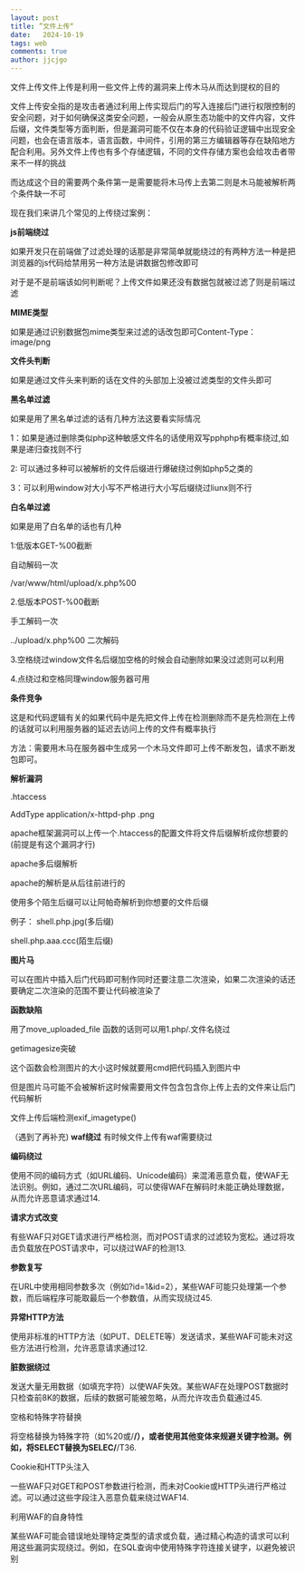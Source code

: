 ```yaml
---
layout: post
title: ”文件上传“
date:   2024-10-19
tags: web
comments: true
author: jjcjgo
---
```

 
文件上传文件上传是利用一些文件上传的漏洞来上传木马从而达到提权的目的     


文件上传安全指的是攻击者通过利用上传实现后门的写入连接后门进行权限控制的安全问题，对于如何确保这类安全问题，一般会从原生态功能中的文件内容，文件后缀，文件类型等方面判断，但是漏洞可能不仅在本身的代码验证逻辑中出现安全问题，也会在语言版本，语言函数，中间件，引用的第三方编辑器等存在缺陷地方配合利用。另外文件上传也有多个存储逻辑，不同的文件存储方案也会给攻击者带来不一样的挑战


而达成这个目的需要两个条件第一是需要能将木马传上去第二则是木马能被解析两个条件缺一不可     


现在我们来讲几个常见的上传绕过案例：        



**js前端绕过**      



如果开发只在前端做了过滤处理的话那是非常简单就能绕过的有两种方法一种是把浏览器的js代码给禁用另一种方法是讲数据包修改即可    

对于是不是前端该如何判断呢？上传文件如果还没有数据包就被过滤了则是前端过滤      


**MIME类型**   


如果是通过识别数据包mime类型来过滤的话改包即可Content-Type：image/png


**文件头判断** 

如果是通过文件头来判断的话在文件的头部加上没被过滤类型的文件头即可



**黑名单过滤**


如果是用了黑名单过滤的话有几种方法这要看实际情况     

1：如果是通过删除类似php这种敏感文件名的话使用双写pphphp有概率绕过,如果是递归查找则不行

2: 可以通过多种可以被解析的文件后缀进行爆破绕过例如php5之类的     

3：可以利用window对大小写不严格进行大小写后缀绕过liunx则不行



**白名单过滤**

如果是用了白名单的话也有几种     

1:低版本GET-%00截断     


自动解码一次     


/var/www/html/upload/x.php%00      


2.低版本POST-%00截断       

手工解码一次     

../upload/x.php%00 二次解码

3.空格绕过window文件名后缀加空格的时候会自动删除如果没过滤则可以利用   


4.点绕过和空格同理window服务器可用


**条件竞争**   


这是和代码逻辑有关的如果代码中是先把文件上传在检测删除而不是先检测在上传的话就可以利用服务器的延迟去访问上传的文件有概率执行     

方法：需要用木马在服务器中生成另一个木马文件即可上传不断发包，请求不断发包即可。


  **解析漏洞**

  .htaccess

  
AddType application/x-httpd-php .png

  apache框架漏洞可以上传一个.htaccess的配置文件将文件后缀解析成你想要的(前提是有这个漏洞才行)

apache多后缀解析     


apache的解析是从后往前进行的  

使用多个陌生后缀可以让阿帕奇解析到你想要的文件后缀  


例子： shell.php.jpg(多后缀)


shell.php.aaa.ccc(陌生后缀)



**图片马**

可以在图片中插入后门代码即可制作同时还要注意二次渲染，如果二次渲染的话还要确定二次渲染的范围不要让代码被渲染了     


**函数缺陷**


用了move_uploaded_file 函数的话则可以用1.php/.文件名绕过    


getimagesize突破    


这个函数会检测图片的大小这时候就要用cmd把代码插入到图片中    

但是图片马可能不会被解析这时候需要用文件包含包含你上传上去的文件来让后门代码解析


文件上传后端检测exif_imagetype()     

（遇到了再补充)
**waf绕过**
有时候文件上传有waf需要绕过     

**编码绕过**   

使用不同的编码方式（如URL编码、Unicode编码）来混淆恶意负载，使WAF无法识别。例如，通过二次URL编码，可以使得WAF在解码时未能正确处理数据，从而允许恶意请求通过14.

**请求方式改变**   

有些WAF只对GET请求进行严格检测，而对POST请求的过滤较为宽松。通过将攻击负载放在POST请求中，可以绕过WAF的检测13.   

**参数复写**    


在URL中使用相同参数多次（例如?id=1&id=2），某些WAF可能只处理第一个参数，而后端程序可能取最后一个参数值，从而实现绕过45.   


**异常HTTP方法**    


使用非标准的HTTP方法（如PUT、DELETE等）发送请求，某些WAF可能未对这些方法进行检测，允许恶意请求通过12.   

**脏数据绕过**

发送大量无用数据（如填充字符）以使WAF失效。某些WAF在处理POST数据时只检查前8K的数据，后续的数据可能被忽略，从而允许攻击负载通过45.


空格和特殊字符替换


将空格替换为特殊字符（如%20或/**/），或者使用其他变体来规避关键字检测。例如，将SELECT替换为SELEC/**/T36.


Cookie和HTTP头注入


一些WAF只对GET和POST参数进行检测，而未对Cookie或HTTP头进行严格过滤。可以通过这些字段注入恶意负载来绕过WAF14.


利用WAF的自身特性


某些WAF可能会错误地处理特定类型的请求或负载，通过精心构造的请求可以利用这些漏洞实现绕过。例如，在SQL查询中使用特殊字符连接关键字，以避免被识别






